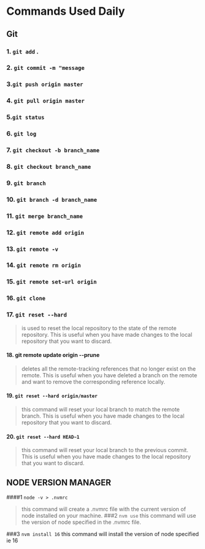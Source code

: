 # Commands Used Daily
## Git
### 1. `git add` .
### 2. `git commit -m "message`
### 3.`git push origin master`
### 4. `git pull origin master`
### 5.`git status`
### 6. `git log`
### 7. `git checkout -b branch_name`
### 8. `git checkout branch_name`
### 9. `git branch`
### 10. `git branch -d branch_name`
### 11. `git merge branch_name`
### 12. `git remote add origin`
### 13. `git remote -v`
### 14. `git remote rm origin`
### 15. `git remote set-url origin`
### 16. `git clone`
### 17. `git reset --hard`
>is used to reset the local repository to the state of the remote repository. This is useful when you have made changes to the local repository that you want to discard.
#### 18. git remote update origin --prune
>deletes all the remote-tracking references that no longer exist on the remote. This is useful when you have deleted a branch on the remote and want to remove the corresponding reference locally.
#### 19. `git reset --hard origin/master`
>this command will reset your local branch to match the remote branch. This is useful when you have made changes to the local repository that you want to discard.
#### 20. `git reset --hard HEAD~1`
>this command will reset your local branch to the previous commit. This is useful when you have made changes to the local repository that you want to discard.

## NODE VERSION MANAGER
####1 `node -v > .nvmrc`
>this command will create a .nvmrc file with the current version of node installed on your machine.
###2 `nvm use`
>this command will use the version of node specified in the .nvmrc file.

###3 `nvm install 16`
this command will install the version of node specified ie 16
